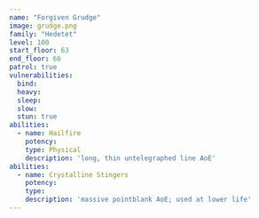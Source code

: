 ```yaml
---
name: "Forgiven Grudge"
image: grudge.png
family: "Hedetet"
level: 100
start_floor: 63
end_floor: 66
patrol: true
vulnerabilities:
  bind: 
  heavy: 
  sleep: 
  slow: 
  stun: true
abilities:
  - name: Hailfire
    potency: 
    type: Physical
    description: 'long, thin untelegraphed line AoE'
abilities:
  - name: Crystalline Stingers
    potency: 
    type: 
    description: 'massive pointblank AoE; used at lower life'
---
```

